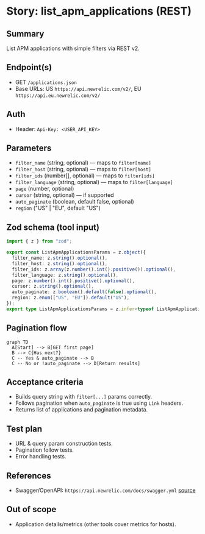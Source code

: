 # Story: list_apm_applications (REST)

## Summary

List APM applications with simple filters via REST v2.

## Endpoint(s)

- GET `/applications.json`
- Base URLs: US `https://api.newrelic.com/v2/`, EU `https://api.eu.newrelic.com/v2/`

## Auth

- Header: `Api-Key: <USER_API_KEY>`

## Parameters

- `filter_name` (string, optional) — maps to `filter[name]`
- `filter_host` (string, optional) — maps to `filter[host]`
- `filter_ids` (number[], optional) — maps to `filter[ids]`
- `filter_language` (string, optional) — maps to `filter[language]`
- `page` (number, optional)
- `cursor` (string, optional) — if supported
- `auto_paginate` (boolean, default false, optional)
- `region` ("US" | "EU", default "US")

## Zod schema (tool input)

```ts
import { z } from "zod";

export const ListApmApplicationsParams = z.object({
  filter_name: z.string().optional(),
  filter_host: z.string().optional(),
  filter_ids: z.array(z.number().int().positive()).optional(),
  filter_language: z.string().optional(),
  page: z.number().int().positive().optional(),
  cursor: z.string().optional(),
  auto_paginate: z.boolean().default(false).optional(),
  region: z.enum(["US", "EU"]).default("US"),
});
export type ListApmApplicationsParams = z.infer<typeof ListApmApplicationsParams>;
```

## Pagination flow

```mermaid
graph TD
  A[Start] --> B[GET first page]
  B --> C{Has next?}
  C -- Yes & auto_paginate --> B
  C -- No or !auto_paginate --> D[Return results]
```

## Acceptance criteria

- Builds query string with `filter[...]` params correctly.
- Follows pagination when `auto_paginate` is true using `Link` headers.
- Returns list of applications and pagination metadata.

## Test plan

- URL & query param construction tests.
- Pagination follow tests.
- Error handling tests.

## References

- Swagger/OpenAPI: `https://api.newrelic.com/docs/swagger.yml` [source](https://api.newrelic.com/docs/swagger.yml)

## Out of scope

- Application details/metrics (other tools cover metrics for hosts).
